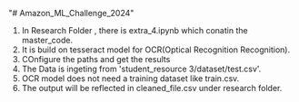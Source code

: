 "# Amazon_ML_Challenge_2024" 

1. In Research Folder , there is extra_4.ipynb which conatin the master_code.
2. It is build on tesseract model for OCR(Optical Recognition Recognition).
3. COnfigure the paths and get the results 
4. The Data is ingeting from 'student_resource 3/dataset/test.csv'.
5. OCR model does not need a training dataset like train.csv.
6. The output will be reflected in cleaned_file.csv under research folder.